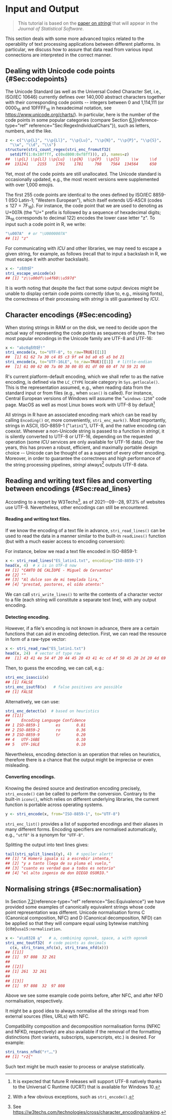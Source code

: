 Input and Output
================



> This tutorial is based on the [paper on *stringi*](https://stringi.gagolewski.com/_static/vignette/stringi.pdf) that will appear in the *Journal of Statistical Software*.


This section deals with some more advanced topics related to the
operability of text processing applications between different platforms.
In particular, we discuss how to assure that data read from various
input connections are interpreted in the correct manner.

Dealing with Unicode code points {#Sec:codepoints}
--------------------------------

The Unicode Standard (as well as the Universal Coded Character Set,
i.e., ISO/IEC 10646) currently defines over 140,000 abstract characters
together with their corresponding code points -- integers between 0 and
1,114,111 (or 0000${}_{16}$ and 10FFFF${}_{16}$ in hexadecimal notation,
see <https://www.unicode.org/charts/>). In particular, here is the
number of the code points in some popular categories (compare
Section [6.1](#Sec:RegexIndividualChars){reference-type="ref"
reference="Sec:RegexIndividualChars"}), such as letters, numbers, and
the like.


```r
z <- c("\\p{L}", "\\p{Ll}", "\\p{Lu}", "\\p{N}", "\\p{P}", "\\p{S}",
  "\\w", "\\d", "\\s")
structure(stri_count_regex(stri_enc_fromutf32(
  setdiff(1:0x10ffff, c(0xd800:0xf8ff))), z), names=z)
##  \\p{L} \\p{Ll} \\p{Lu}  \\p{N}  \\p{P}  \\p{S}     \\w     \\d     \\s 
##  131241    2155    1791    1781     798    7564  134564     650      25
```

Yet, most of the code points are still unallocated. The Unicode standard
is occasionally updated, e.g., the most recent versions were
supplemented with over 1,000 emojis.

The first 255 code points are identical to the ones defined by ISO/IEC
8859-1 (ISO Latin-1; "Western European"), which itself extends US-ASCII
(codes $\le 127=\text{7F}{}_{16}$). For instance, the code point that we
are used to denoting as U+007A (the "U+" prefix is followed by a
sequence of hexadecimal digits; 7A${}_{16}$ corresponds to decimal 122)
encodes the lower case letter "z". To input such a code point in R, we
write:


```r
"\u007A"  # or "\U0000007A"
## [1] "z"
```

For communicating with *ICU* and other libraries, we may need to escape
a given string, for example, as follows (recall that to input a
backslash in R, we must escape it with another backslash).


```r
x <- "zß你好"
stri_escape_unicode(x)
## [1] "z\\u00df\\u4f60\\u597d"
```

It is worth noting that despite the fact that some output devices might
be unable to display certain code points correctly (due to, e.g.,
missing fonts), the correctness of their processing with *stringi* is
still guaranteed by *ICU*.

Character encodings {#Sec:encoding}
-------------------

When storing strings in RAM or on the disk, we need to decide upon the
actual way of representing the code points as sequences of bytes. The
two most popular encodings in the Unicode family are UTF-8 and UTF-16:


```r
x <- "abz0ąß你好!"
stri_encode(x, to="UTF-8", to_raw=TRUE)[[1]]
##  [1] 61 62 7a 30 c4 85 c3 9f e4 bd a0 e5 a5 bd 21
stri_encode(x, to="UTF-16LE", to_raw=TRUE)[[1]]  # little-endian
##  [1] 61 00 62 00 7a 00 30 00 05 01 df 00 60 4f 7d 59 21 00
```

R's current platform-default encoding, which we shall refer to as the
native encoding, is defined via the `LC_CTYPE` locale category in
`Sys.getlocale()`. This is the representation assumed, e.g., when
reading data from the standard input or from files (e.g., when `scan()`
is called). For instance, Central European versions of Windows will
assume the "`windows-1250`" code page. MacOS as well as most Linux boxes
work with UTF-8 by default[^17]

All strings in R have an associated encoding mark which can be read by
calling `Encoding()` or, more conveniently, `stri_enc_mark()`. Most
importantly, strings in ASCII, ISO-8859-1 ("`latin1`"), UTF-8, and the
native encoding can coexist. Whenever a non-Unicode string is passed to
a function in *stringi*, it is silently converted to UTF-8 or UTF-16,
depending on the requested operation (some *ICU* services are only
available for UTF-16 data). Over the years, this has proven a robust,
efficient, and maximally portable design choice -- Unicode can be
thought of as a superset of every other encoding. Moreover, in order to
guarantee the correctness and high performance of the string processing
pipelines, *stringi* always[^18] outputs UTF-8 data.

[^17]: It is expected that future R releases will support UTF-8 natively
    thanks to the Universal C Runtime (UCRT) that is available for
    Windows 10.

[^18]: With a few obvious exceptions, such as `stri_encode()`.



Reading and writing text files and converting between encodings {#Sec:read_lines}
---------------------------------------------------------------

According to a report by W3Techs[^19], as of 2021--09--28, 97.3% of
websites use UTF-8. Nevertheless, other encodings can still be
encountered.

[^19]: See
    <https://w3techs.com/technologies/cross/character_encoding/ranking>.

#### Reading and writing text files.

If we know the encoding of a text file in advance, `stri_read_lines()`
can be used to read the data in a manner similar to the built-in
`readLines()` function (but with a much easier access to encoding
conversion):

For instance, below we read a text file encoded in ISO-8859-1:


```r
x <- stri_read_lines("ES_latin1.txt", encoding="ISO-8859-1")
head(x, 4)  # x is in UTF-8 now
## [1] "CANTO DE CALÍOPE - Miguel de Cervantes"
## [2] ""                                      
## [3] "Al dulce son de mi templada lira,"     
## [4] "prestad, pastores, el oído atento:"
```

We can call `stri_write_lines()` to write the contents of a character
vector to a file (each string will constitute a separate text line),
with any output encoding.

#### Detecting encoding.

However, if a file's encoding is not known in advance, there are a
certain functions that can aid in encoding detection. First, we can read
the resource in form of a raw-type vector:


```r
x <- stri_read_raw("ES_latin1.txt")
head(x, 24)  # vector of type raw
##  [1] 43 41 4e 54 4f 20 44 45 20 43 41 4c cd 4f 50 45 20 2d 20 4d 69 67 75 65
```

Then, to guess the encoding, we can call, e.g.:


```r
stri_enc_isascii(x)
## [1] FALSE
stri_enc_isutf8(x)   # false positives are possible
## [1] FALSE
```

Alternatively, we can use:


```r
stri_enc_detect(x)  # based on heuristics
## [[1]]
##     Encoding Language Confidence
## 1 ISO-8859-1       es       0.81
## 2 ISO-8859-2       ro       0.36
## 3 ISO-8859-9       tr       0.20
## 4   UTF-16BE                0.10
## 5   UTF-16LE                0.10
```

Nevertheless, encoding detection is an operation that relies on
heuristics, therefore there is a chance that the output might be
imprecise or even misleading.

#### Converting encodings.

Knowing the desired source and destination encoding precisely,
`stri_encode()` can be called to perform the conversion. Contrary to the
built-in `iconv()`, which relies on different underlying libraries, the
current function is portable across operating systems.


```r
y <- stri_encode(x, from="ISO-8859-1", to="UTF-8")
```

`stri_enc_list()` provides a list of supported encodings and their
aliases in many different forms. Encoding specifiers are normalised
automatically, e.g., `"utf8"` is a synonym for `"UTF-8"`.

Splitting the output into text lines gives:


```r
tail(stri_split_lines1(y), 4)  # spoiler alert!
## [1] "A Homero iguala si a escrebir intenta," 
## [2] "y a tanto llega de su pluma el vuelo,"  
## [3] "cuanto es verdad que a todos es notorio"
## [4] "el alto ingenio de don DIEGO OSORIO."
```

Normalising strings {#Sec:normalisation}
-------------------

In Section [7.2](#Sec:Equivalence){reference-type="ref"
reference="Sec:Equivalence"} we have provided some examples of
canonically equivalent strings whose code point representation was
different. Unicode normalisation forms C (Canonical composition, NFC)
and D (Canonical decomposition, NFD) can be applied so that they will
compare equal using bytewise matching {cite}`usa15:normalization`.


```r
x <- "a\u0328 ą"   # a, combining ogonek, space, a with ogonek
stri_enc_toutf32(  # code points as decimals
  c(x, stri_trans_nfc(x), stri_trans_nfd(x)))
## [[1]]
## [1]  97 808  32 261
## 
## [[2]]
## [1] 261  32 261
## 
## [[3]]
## [1]  97 808  32  97 808
```

Above we see some example code points before, after NFC, and after NFD
normalisation, respectively.

It might be a good idea to always normalise all the strings read from
external sources (files, URLs) with NFC.

Compatibility composition and decomposition normalisation forms (NFKC
and NFKD, respectively) are also available if the removal of the
formatting distinctions (font variants, subscripts, superscripts, etc.)
is desired. For example:


```r
stri_trans_nfkd("r²︷")
## [1] "r2{"
```

Such text might be much easier to process or analyse statistically.
